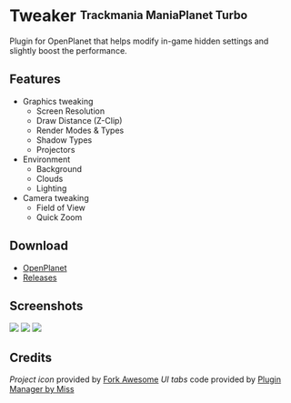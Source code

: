 # Tweaker <sup><sub>Trackmania ManiaPlanet Turbo</sub></sup>
Plugin for OpenPlanet that helps modify in-game hidden settings and slightly boost the performance.

## Features

* Graphics tweaking
    * Screen Resolution
    * Draw Distance (Z-Clip)
    * Render Modes & Types
    * Shadow Types
    * Projectors
* Environment
    * Background
    * Clouds
    * Lighting
* Camera tweaking
    * Field of View
    * Quick Zoom

## Download
* [OpenPlanet](https://openplanet.nl/files/126)
* [Releases](https://gitlab.com/fentrasLABS/openplanet/tweaker/-/releases)

## Screenshots

![](_git/1.png)
![](_git/2.png)
![](_git/3.png)

## Credits

*Project icon* provided by [Fork Awesome](https://forkaweso.me/)
*UI tabs* code provided by [Plugin Manager by Miss](https://github.com/openplanet-nl/plugin-manager/tree/master/src/Interface)
